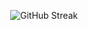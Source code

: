 <p align="center">
  <img src="https://github-readme-streak-stats.herokuapp.com/?user=saifali-ch&theme=radical" alt="GitHub Streak">
</p>
